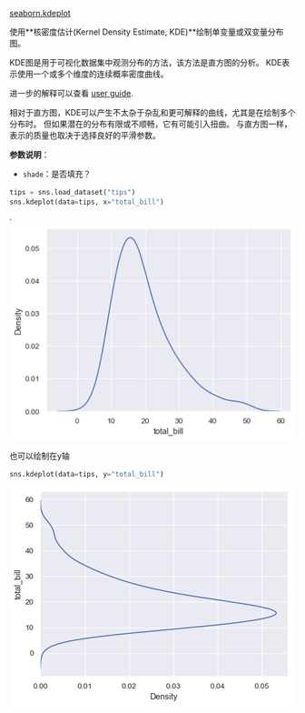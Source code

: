 [seaborn.kdeplot](https://seaborn.pydata.org/generated/seaborn.kdeplot.html?highlight=kdeplot#seaborn.kdeplot)

使用**核密度估计(Kernel Density Estimate, KDE)**绘制单变量或双变量分布图。

KDE图是用于可视化数据集中观测分布的方法，该方法是直方图的分析。  KDE表示使用一个或多个维度的连续概率密度曲线。

进一步的解释可以查看 [user guide](https://seaborn.pydata.org/tutorial/distributions.html#tutorial-kde).

相对于直方图，KDE可以产生不太杂于杂乱和更可解释的曲线，尤其是在绘制多个分布时。 但如果潜在的分布有限或不顺畅，它有可能引入扭曲。 与直方图一样，表示的质量也取决于选择良好的平滑参数。



**参数说明**：

- `shade`：是否填充？

```python
tips = sns.load_dataset("tips")
sns.kdeplot(data=tips, x="total_bill")
```

·![](images/kdeplot_1_0.png)

也可以绘制在y轴

```python
sns.kdeplot(data=tips, y="total_bill")
```

![](images/kdeplot_3_0.png)

